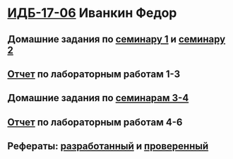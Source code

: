 # [ИДБ-17-06](https://github.com/stankin/design-part-1/wiki/list-idb-17-06) Иванкин Федор

## Домашние задания по [семинару 1](https://github.com/stankin/design-part-1/wiki/sem1) и [семинару 2](https://github.com/stankin/design-part-1/wiki/sem2)

## [Отчет](https://github.com/Fedosds/projectivity/wiki/%D0%9B%D0%B0%D0%B1%D0%BE%D1%80%D0%B0%D1%82%D0%BE%D1%80%D0%BD%D1%8B%D0%B5-1-3#%D0%9B%D0%B0%D0%B1%D0%BE%D1%80%D0%B0%D1%82%D0%BE%D1%80%D0%BD%D0%B0%D1%8F-1) по лабораторным работам 1-3

## Домашние задания по [семинарам 3-4](https://github.com/Fedosds/projectivity/wiki/Business-game---Team-%22squad%22)

## [Отчет](#) по лабораторным работам 4-6

## Рефераты: [разработанный](#) и [проверенный](#)
